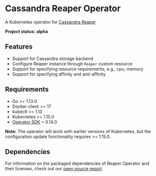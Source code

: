 # Cassandra Reaper Operator
A Kubernetes operator for [Cassandra Reaper](http://cassandra-reaper.io/)

**Project status: alpha**

## Features
* Support for Cassandra storage backend
* Configure Reaper instance through `Reaper` custom resource
* Support for specifying resource requirements, e.g., cpu, memory
* Support for specifying affinity and anti-affinity

## Requirements
* Go >= 1.13.0
* Docker client >= 17
* kubectl >= 1.13
* Kubernetes >= 1.15.0
* [Operator SDK](https://github.com/operator-framework/operator-sdk) = 0.14.0

**Note:** The operator will work with earlier versions of Kubernetes, but the configuration update functionality requires >= 1.15.0.

## Dependencies

For information on the packaged dependencies of Reaper Operator and their licenses, check out our [open source report](https://app.fossa.com/reports/b3a7da33-c12b-4305-925e-ff0da07cdc76).